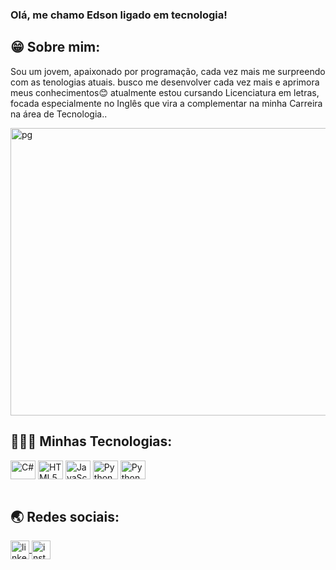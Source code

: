 ### Olá, me chamo Edson ligado em tecnologia!

## 😁 Sobre mim:
<div>
<p>
  Sou um jovem, apaixonado por programação, cada vez mais me surpreendo com as tenologias atuais.
  busco me desenvolver cada vez mais e aprimora meus conhecimentos😊 atualmente estou cursando Licenciatura
  em letras, focada especialmente no Inglês que vira a complementar na minha Carreira na área de Tecnologia..
</p> 
<img align="center" alt="pg" height="460" width="850"
src="https://static.vecteezy.com/system/resources/thumbnails/051/294/582/large/male-worker-working-on-his-laptop-and-answering-questions-2d-cartoon-animation-free-video.jpg">
</div>

## 👻👨‍💻 Minhas Tecnologias:




<div style="display: inline_block">
<img align="center" alt="C#" height="30" width="40"
  src="https://cdn.jsdelivr.net/gh/devicons/devicon@latest/icons/csharp/csharp-original.svg">
<img align="center" alt="HTML5#" height="30" width="40"
  src="https://cdn.jsdelivr.net/gh/devicons/devicon@latest/icons/html5/html5-original-wordmark.svg">
<img align="center" alt="JavaScript#" height="30" width="40"
  src="https://cdn.jsdelivr.net/gh/devicons/devicon@latest/icons/javascript/javascript-original.svg"/>
<img align="center" alt="Python" height="30" width="40"
  src="https://cdn.jsdelivr.net/gh/devicons/devicon@latest/icons/python/python-original.svg"/>
<img align="center" alt="Python" height="30" width="40"
  src="https://cdn.jsdelivr.net/gh/devicons/devicon@latest/icons/amazonwebservices/amazonwebservices-original-wordmark.svg"/>
</div><br>

## 🌏 Redes sociais:

<div style="margin-right:30px">
 <a href="https://www.linkedin.com/in/edson-santos-6a60b3292/">
 <img align="center" alt="linkedin" height="30" width="30"
 src="https://cdn.jsdelivr.net/gh/devicons/devicon@latest/icons/linkedin/linkedin-original.svg" "/>

 <a href="https://www.instagram.com/eds0_01/">
 <img align="center" alt="instagran" height="30" width="30"
 src="https://th.bing.com/th/id/OIP.I5QWUmsu_xoLdjbX6pRa7gHaHk?rs=1&pid=ImgDetMain"/>
</div>

